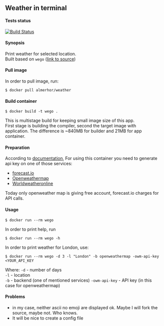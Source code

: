 ## Weather in terminal

#### Tests status

[![Build Status](https://travis-ci.org/pawelpiwosz/docker-weather.svg?branch=master)](https://travis-ci.org/pawelpiwosz/docker-weather)

#### Synopsis

Print weather for selected location.  
Built based on `wego` ([link to source](https://github.com/schachmat/wego))

#### Pull image

In order to pull image, run:

```
$ docker pull almerhor/weather
```

#### Build container

```
$ docker build -t wego .
```

This is multistage build for keeping small image size of this app.  
First stage is building the compiler, second the target image with application.
The difference is ~840MB for builder and 21MB for app container.

#### Preparation

According to [documentation](https://github.com/schachmat/wego/README.md),
For using this container you need to generate api key on one of those services:
* [forecast.io](https://developer.forecast.io/register)
* [Openweathermap](https://home.openweathermap.org/users/sign_up)
* [Worldweatheronline](http://www.worldweatheronline.com/)

Today only openweather map is giving free account, forecast.io charges for API
calls.

#### Usage

```
$ docker run --rm wego
```

In order to print help, run

```
$ docker run --rm wego -h
```

In order to print weather for London, use:

```
$ docker run --rm wego -d 3 -l "London" -b openweathermap -owm-api-key <YOUR_API_KEY
```

Where:
`-d` - number of days  
`-l` - location  
`-b` - backend (one of mentioned services)
`-owm-api-key` - API key (in this case for openweathermap)  

#### Problems

* in my case, neither ascii no emoji are displayed ok. Maybe I will fork the
source, maybe not. Who knows.
* It will be nice to create a config file

